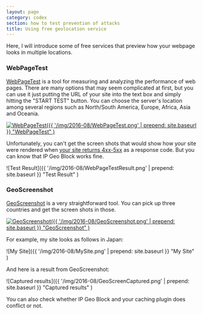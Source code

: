 ```yaml
---
layout: page
category: codex
section: how to test prevention of attacks
title: Using free geolocation service
---
```


Here, I will introduce some of free services that preview how your webpage 
looks in multiple locations.

<!--more-->

### WebPageTest ###

[WebPageTest][WebPageTest] is a tool for measuring and analyzing the 
performance of web pages. There are many options that may seem complicated 
at first, but you can use it just putting the URL of your site into the text 
box and simply hitting the "START TEST" button. You can choose the server's 
location among several regions such as North/South America, Europe, Africa, 
Asia and Oceania.

[![WebPageTest]({{ '/img/2016-08/WebPageTest.png' | prepend: site.baseurl }}
  "WebPageTest"
)](https://www.webpagetest.org/ "WebPagetest - Website Performance and Optimization Test")

Unfortunately, you can't get the screen shots that would show how your site 
were rendered when [your site returns 4xx-5xx][ResultCodes] as a response code.
But you can know that IP Geo Block works fine.

![Test Result]({{ '/img/2016-08/WebPageTestResult.png' | prepend: site.baseurl }}
 "Test Result"
)

### GeoScreenshot ###

[GeoScreenshot][GeoScreenshot] is a very straightforward tool. You can pick up 
three countries and get the screen shots in those.

[![GeoScreenshot]({{ '/img/2016-08/GeoScreenshot.png' | prepend: site.baseurl }}
  "GeoScreenshot"
)](https://www.geoscreenshot.com/ "GeoScreenshot - Easy GeoIP, SEO, Local Ad and CDN Testing from Multiple Locations")

For example, my site looks as follows in Japan:

![My Site]({{ '/img/2016-08/MySite.png' | prepend: site.baseurl }}
 "My Site"
)

And here is a result from GeoScreenshot:

![Captured results]({{ '/img/2016-08/GeoScreenCaptured.png' | prepend: site.baseurl }}
 "Captured results"
)

You can also check whether IP Geo Block and your caching plugin does conflict 
or not.

[IP-Geo-Block]:  https://wordpress.org/plugins/ip-geo-block/ "WordPress › IP Geo Block « WordPress Plugins"
[WebPageTest]:   https://www.webpagetest.org/ "WebPagetest - Website Performance and Optimization Test"
[ResultCodes]:   https://sites.google.com/a/webpagetest.org/docs/using-webpagetest/result-codes "Result Codes - WebPagetest Documentation"
[GeoScreenshot]: https://www.geoscreenshot.com/ "GeoScreenshot - Easy GeoIP, SEO, Local Ad and CDN Testing from Multiple Locations"
